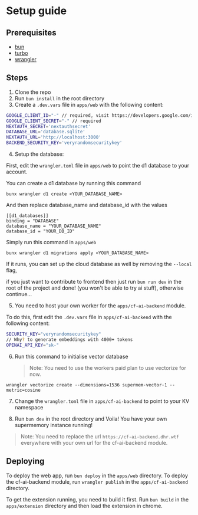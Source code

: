 # Setup guide

## Prerequisites

- [bun](https://bun.sh/)
- [turbo](https://turbo.build/repo/docs/installing)
- [wrangler](https://developers.cloudflare.com/workers/cli-wrangler/install-update)

## Steps

1. Clone the repo
2. Run `bun install` in the root directory
3. Create a `.dev.vars` file in `apps/web` with the following content:

```bash
GOOGLE_CLIENT_ID="-" // required, visit https://developers.google.com/identity/protocols/oauth2
GOOGLE_CLIENT_SECRET="-" // required
NEXTAUTH_SECRET='nextauthsecret'
DATABASE_URL='database.sqlite'
NEXTAUTH_URL='http://localhost:3000'
BACKEND_SECURITY_KEY='veryrandomsecuritykey'
```

4. Setup the database:

First, edit the `wrangler.toml` file in `apps/web` to point the d1 database to your account.

You can create a d1 database by running this command

```
bunx wrangler d1 create <YOUR_DATABASE_NAME>
```

And then replace database_name and database_id with the values

```
[[d1_databases]]
binding = "DATABASE"
database_name = "YOUR_DATABASE_NAME"
database_id = "YOUR_DB_ID"
```

Simply run this command in `apps/web`

```
bunx wrangler d1 migrations apply <YOUR_DATABASE_NAME>
```

If it runs, you can set up the cloud database as well by removing the `--local` flag, 

if you just want to contribute to frontend then just run `bun run dev` in the root of the project and done! (you won't be able to try ai stuff), otherwise continue...

5. You need to host your own worker for the `apps/cf-ai-backend` module.

To do this, first edit the `.dev.vars` file in `apps/cf-ai-backend` with the following content:

```bash
SECURITY_KEY="veryrandomsecuritykey"
// Why? to generate embeddings with 4000+ tokens
OPENAI_API_KEY="sk-"
```

6. Run this command to initialise vector database
   > Note: You need to use the workers paid plan to use vectorize for now.

```
wrangler vectorize create --dimensions=1536 supermem-vector-1 --metric=cosine
```

7. Change the `wrangler.toml` file in `apps/cf-ai-backend` to point to your KV namespace

8. Run `bun dev` in the root directory and Voila! You have your own supermemory instance running!

> Note: You need to replace the url `https://cf-ai-backend.dhr.wtf` everywhere with your own url for the cf-ai-backend module.

## Deploying

To deploy the web app, run `bun deploy` in the `apps/web` directory.
To deploy the cf-ai-backend module, run `wrangler publish` in the `apps/cf-ai-backend` directory.

To get the extension running, you need to build it first. Run `bun build` in the `apps/extension` directory and then load the extension in chrome.
